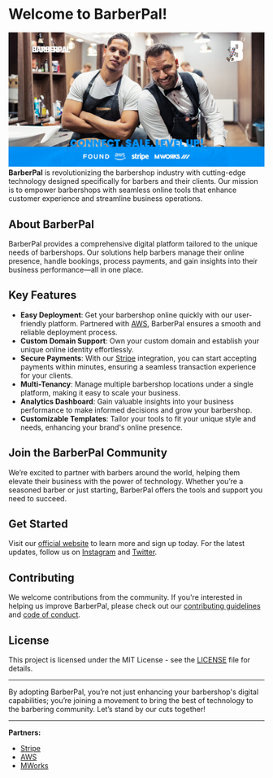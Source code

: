 # Welcome to BarberPal!

 

![BarberPal Header](https://github.com/mworks-proj/barberpal-branding/blob/main/open%20graph/BPAL_V1_og.jpg)**BarberPal** is revolutionizing the barbershop industry with cutting-edge technology designed specifically for barbers and their clients. Our mission is to empower barbershops with seamless online tools that enhance customer experience and streamline business operations.

## About BarberPal

BarberPal provides a comprehensive digital platform tailored to the unique needs of barbershops. Our solutions help barbers manage their online presence, handle bookings, process payments, and gain insights into their business performance—all in one place.

## Key Features

- **Easy Deployment**: Get your barbershop online quickly with our user-friendly platform. Partnered with [AWS](https://aws.com), BarberPal ensures a smooth and reliable deployment process.
- **Custom Domain Support**: Own your custom domain and establish your unique online identity effortlessly.
- **Secure Payments**: With our [Stripe](https://stripe.com) integration, you can start accepting payments within minutes, ensuring a seamless transaction experience for your clients.
- **Multi-Tenancy**: Manage multiple barbershop locations under a single platform, making it easy to scale your business.
- **Analytics Dashboard**: Gain valuable insights into your business performance to make informed decisions and grow your barbershop.
- **Customizable Templates**: Tailor your tools to fit your unique style and needs, enhancing your brand's online presence.

## Join the BarberPal Community

We’re excited to partner with barbers around the world, helping them elevate their business with the power of technology. Whether you’re a seasoned barber or just starting, BarberPal offers the tools and support you need to succeed.

## Get Started

Visit our [official website](https://barberpal.site) to learn more and sign up today. For the latest updates, follow us on [Instagram](https://instagram.com/barberpal) and [Twitter](https://twitter.com/barberpal).

## Contributing

We welcome contributions from the community. If you're interested in helping us improve BarberPal, please check out our [contributing guidelines](CONTRIBUTING.md) and [code of conduct](CODE_OF_CONDUCT.md).

## License

This project is licensed under the MIT License - see the [LICENSE](LICENSE) file for details.

---

By adopting BarberPal, you’re not just enhancing your barbershop's digital capabilities; you’re joining a movement to bring the best of technology to the barbering community. Let’s stand by our cuts together!

---

**Partners:**

- [Stripe](https://stripe.com)
- [AWS](https://aws.com)
- [MWorks](https://mworks.design)